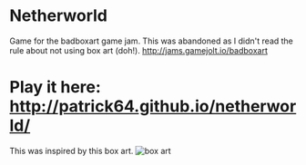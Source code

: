 # Netherworld
Game for the badboxart game jam. This was abandoned as I didn't read the rule about not using box art (doh!). http://jams.gamejolt.io/badboxart
# Play it here: http://patrick64.github.io/netherworld/
This was inspired by this box art.
<img src="https://deadendsolutions.files.wordpress.com/2015/12/netherworld.jpg?w=773" alt="box art"/>
